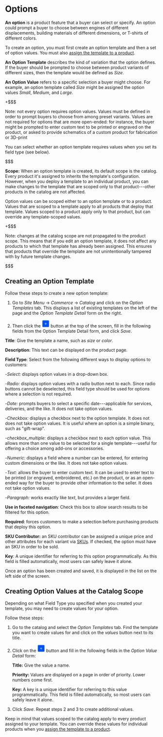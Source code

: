# Options [](id=options)

**An option** is a product feature that a buyer can select or specify. An
option could prompt a buyer to choose between engines of different
displacements, building materials of different dimensions, or T-shirts of
different colors.

To create an option, you must first create an option template and then a set of
option values. You must also 
[assign the template to a product](/web/liferay-emporio/documentation/-/knowledge_base/7-1/assigning-options-to-products).

**An Option Template** describes the kind of variation that the option defines.
If the buyer should be prompted to choose between product variants of different
sizes, then the template would be defined as *Size*.

**An Option Value** refers to a specific selection a buyer might choose. For
example, an option template called *Size* might be assigned the option values
*Small*, *Medium*, and *Large*.

+$$$

Note: not every option requires option values. Values must be defined in order
to prompt buyers to choose from among preset variants. Values are not required
for options that are more open-ended: for instance, the buyer might be prompted
to enter custom text to be printed or engraved on the product, or asked to
provide schematics of a custom product for fabrication or 3D-print

You can select whether an option template requires values when you set its field
type (see below).

$$$

**Scope:** When an option template is created, its default scope is the catalog.
Every product it's assigned to inherits the template's configuration. However,
when you deploy a template to an individual product, you can make changes to the
template that are scoped only to that product---other products in the catalog are
not affected.

Option values can be scoped either to an option template or to a product. Values
that are scoped to a template apply to all products that deploy that template.
Values scoped to a product apply only to that product, but can override any
template-scoped values.

+$$$

Note: changes at the catalog scope are not propagated to the product scope. This
means that if you edit an option template, it does not affect any products to
which that template has already been assigned. This ensures that products that
override the template are not unintentionally tampered with by future template
changes.

$$$

## Creating an Option Template [](id=creating-an-option-template)

Follow these steps to create a new option template:

1.  Go to *Site Menu* &rarr; *Commerce* &rarr; *Catalog* and click on the
    *Option Templates* tab. This displays a list of existing templates on the
    left of the page and the *Option Template Detail* form on the right.

2.  Then click the ![Add](../../images/icon-add.png) button at the top of the
    screen, fill in the following fields from the Option Template Detail form,
    and click *Save*.

**Title**: Give the template a name, such as *size* or *color*.

**Description**: This text can be displayed on the product page.

**Field Type**: Select from the following different ways to display
options to customers:

-*Select:* displays option values in a drop-down box.

-*Radio:* displays option values with a radio button next to each. Since radio
buttons cannot be deselected, this field type should be used for options where
a selection is not required.

-*Date:* prompts buyers to select a specific date---applicable for services,
deliveries, and the like. It does not take option values.

-*Checkbox:* displays a checkbox next to the option template. It does
not does not take option values. It is useful where an option is a simple
binary, such as "gift-wrap".

-*checkbox_multiple:* displays a checkbox next to each option value. This allows
more than one value to be selected for a single template---useful for offering
a choice among add-ons or accessories.

-*Numeric:* displays a field where a number can be entered, for
entering custom dimensions or the like. It does not take option values.

-*Text:* allows the buyer to enter custom text. It can be used to enter text to
be printed (or engraved, embroidered, etc.) on the product, or as an open-ended
way for the buyer to provide other information to the seller. It does not take
option values.

-*Paragraph:* works exactly like *text*, but provides a larger field.

**Use in faceted navigation**: Check this box to allow search results to be
filtered for this option.

**Required**: forces customers to make a selection before purchasing products
that deploy this option.

**SKU Contributor:** an SKU contributor can be assigned a unique price and other
attributes for each variant via
[SKUs](/web/liferay-emporio/documentation/-/knowledge_base/7-1/SKUs). If
checked, the option must have an SKU in order to be sold.

**Key**: A unique identifier for referring to this option programmatically. As
this field is filled automatically, most users can safely leave it alone.

Once an option has been created and saved, it is displayed in the list on the
left side of the screen.

## Creating Option Values at the Catalog Scope [](id=creating-option-values-at-the-catalog-scope)

Depending on what Field Type you specified when you created your template, you
may need to create values for your option. 

Follow these steps:

1.  Go to the catalog and select the *Option Templates* tab. Find the template
    you want to create values for and click on the *values* button next to its
    title.

2.  Click on the ![Add](../../images/icon-add.png) button and fill in the
    following fields in the *Option Value Detail* form:

    **Title:** Give the value a name.

    **Priority:** Values are displayed on a page in order of priority. Lower
    numbers come first.

    **Key:** A key is a unique identifier for referring to this value
    programmatically. This field is filled automatically, so most users can
    safely leave it alone.

3.  Click *Save*. Repeat steps 2 and 3 to create additional values.

Keep in mind that values scoped to the catalog apply to every product assigned
to your template. You can override these values for individual products when
you [assign the template to
a product](/web/liferay-emporio/documentation/-/knowledge_base/7-1/assigning-options-to-products).
